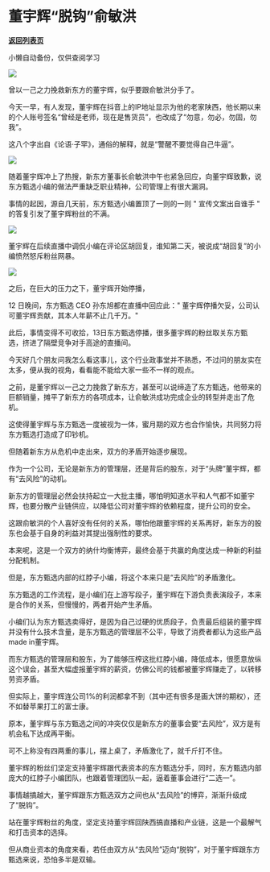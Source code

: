 # 董宇辉“脱钩”俞敏洪

[**返回列表页**](/gzh/政事堂2019)

小懒自动备份，仅供查阅学习

![](https://mmbiz.qpic.cn/mmbiz_png/rxhS23yu8cNOmXDZ9PiabH3EVorb4nvY8vJh9I602cfKfefl2K4pG8olsib7x9kRC1ibKkWPd1LI9PxnzGiaY93M3A/640?wx_fmt=png&from;=appmsg)

曾以一己之力挽救新东方的董宇辉，似乎要跟俞敏洪分手了。  

今天一早，有人发现，董宇辉在抖音上的IP地址显示为他的老家陕西，他长期以来的个人账号签名“曾经是老师，现在是售货员”，也改成了“勿意，勿必，勿固，勿我”。

这八个字出自《论语·子罕》，通俗的解释，就是“警醒不要觉得自己牛逼”。

![](https://mmbiz.qpic.cn/mmbiz_jpg/rxhS23yu8cNOmXDZ9PiabH3EVorb4nvY8Ep3L6Ut0TD2BhKy33vhYa3esBaQmFkcFvQ0alYOO0ibmrdLYJqiajZvQ/640?wx_fmt=jpeg&from;=appmsg)

随着董宇辉冲上了热搜，新东方董事长俞敏洪中午也紧急回应，向董宇辉致歉，说东方甄选小编的做法严重缺乏职业精神，公司管理上有很大漏洞。

事情的起因，源自几天前，东方甄选小编置顶了一则的一则 " 宣传文案出自谁手 " 的答复引发了董宇辉粉丝的不满。

![](https://mmbiz.qpic.cn/mmbiz_jpg/rxhS23yu8cNOmXDZ9PiabH3EVorb4nvY8eIrWicgV9Q8UVFwmMsMsu35TkX6MKUibHCRCEJcH487kYjiccx6kA67jg/640?wx_fmt=jpeg&from;=appmsg)

董宇辉在后续直播中调侃小编在评论区胡回复，谁知第二天，被说成“胡回复”的小编愤然怒斥粉丝网暴。

![](https://mmbiz.qpic.cn/mmbiz_jpg/rxhS23yu8cNOmXDZ9PiabH3EVorb4nvY8ql8lX7nnNnHBQbzo9jru0Hiaqth30KDMqrXfnsYUO7ByMzcdzcxfTXA/640?wx_fmt=jpeg&from;=appmsg)

之后，在巨大的压力之下，董宇辉开始停播，

12 日晚间，东方甄选 CEO 孙东旭都在直播中回应此：" 董宇辉停播欠妥，公司认可董宇辉贡献，其本人年薪不止几千万。"

此后，事情变得不可收拾，13日东方甄选停播，很多董宇辉的粉丝取关东方甄选，挤进了隔壁竞争对手高途的直播间。

今天好几个朋友问我怎么看这事儿，这个行业政事堂并不熟悉，不过问的朋友实在太多，便从我的视角，看看能不能给大家一些不一样的观点。

之前，是董宇辉以一己之力挽救了新东方，甚至可以说缔造了东方甄选，他带来的巨额销量，摊平了新东方的各项成本，让俞敏洪成功完成企业的转型并走出了危机。  

这使得董宇辉与东方甄选一度被视为一体，蜜月期的双方也合作愉快，共同努力将东方甄选打造成了印钞机。  

但随着新东方从危机中走出来，双方的矛盾开始逐步展现。

作为一个公司，无论是新东方的管理层，还是背后的股东，对于“头牌”董宇辉，都有“去风险”的动机。  

新东方的管理层必然会扶持起立一大批主播，哪怕明知道水平和人气都不如董宇辉，也要分散产业链供应，以降低公司对董宇辉的依赖程度，提升公司的安全。

这跟俞敏洪的个人喜好没有任何的关系，哪怕他跟董宇辉的关系再好，新东方的股东也会基于自身的利益对其提出强制性的要求。

本来呢，这是一个双方的纳什均衡博弈，最终会基于共赢的角度达成一种新的利益分配机制。

但是，东方甄选内部的红脖子小编，将这个本来只是“去风险”的矛盾激化。

东方甄选的工作流程，是小编们在上游写段子，董宇辉在下游负责表演段子，本来是合作的关系，但慢慢的，两者开始产生矛盾。

小编们认为东方甄选卖得好，是因为自己过硬的优质段子，负责最后组装的董宇辉并没有什么技术含量，是东方甄选的管理层不公平，导致了消费者都认为这些产品made
in董宇辉。

而东方甄选的管理层和股东，为了能够压榨这批红脖小编，降低成本，很愿意放纵这个误会，甚至大幅虚报董宇辉的薪资，仿佛公司的钱都被董宇辉赚走了，以转移劳资矛盾。

但实际上，董宇辉连公司1%的利润都拿不到（其中还有很多是画大饼的期权），还不如替苹果打工的富士康。

原本，董宇辉与东方甄选之间的冲突仅仅是新东方的董事会要“去风险”，双方是有机会私下达成再平衡。  

可不上称没有四两重的事儿，摆上桌了，矛盾激化了，就千斤打不住。

董宇辉的粉丝们坚定支持董宇辉跟代表资本的东方甄选分手，同时，东方甄选内部庞大的红脖子小编团队，也跟着管理团队一起，逼着董事会进行“二选一”。

事情越搞越大，董宇辉跟东方甄选双方之间也从“去风险”的博弈，渐渐升级成了“脱钩”。  

站在董宇辉粉丝的角度，坚定支持董宇辉回陕西搞直播和产业链，这是一个最解气和打击资本的选择。

但从商业资本的角度来看，若任由双方从“去风险”迈向“脱钩”，对于董宇辉跟东方甄选来说，恐怕多半是双输。

